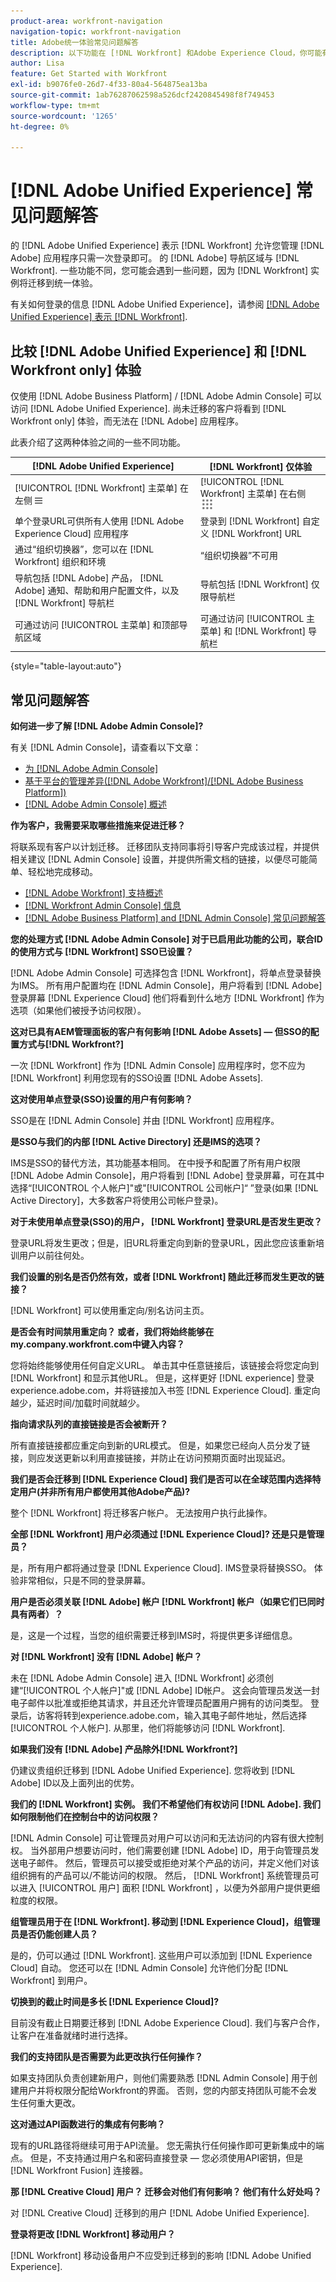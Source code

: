 ```yaml
---
product-area: workfront-navigation
navigation-topic: workfront-navigation
title: Adobe统一体验常见问题解答
description: 以下功能在 [!DNL Workfront] 和Adobe Experience Cloud，你可能有些问题 [!DNL Workfront] 实例将迁移到统一体验。
author: Lisa
feature: Get Started with Workfront
exl-id: b9076fe0-26d7-4f33-80a4-564875ea13ba
source-git-commit: 1ab76287062598a526dcf2420845498f8f749453
workflow-type: tm+mt
source-wordcount: '1265'
ht-degree: 0%

---
```


# [!DNL Adobe Unified Experience] 常见问题解答

的 [!DNL Adobe Unified Experience] 表示 [!DNL Workfront] 允许您管理 [!DNL Adobe] 应用程序只需一次登录即可。 的 [!DNL Adobe] 导航区域与 [!DNL Workfront]. 一些功能不同，您可能会遇到一些问题，因为 [!DNL Workfront] 实例将迁移到统一体验。

有关如何登录的信息 [!DNL Adobe Unified Experience]，请参阅 [[!DNL Adobe Unified Experience] 表示 [!DNL Workfront]](/help/quicksilver/workfront-basics/navigate-workfront/workfront-navigation/adobe-unified-experience.md).

## 比较 [!DNL Adobe Unified Experience] 和 [!DNL Workfront only] 体验

仅使用 [!DNL Adobe Business Platform] / [!DNL Adobe Admin Console] 可以访问 [!DNL Adobe Unified Experience]. 尚未迁移的客户将看到 [!DNL Workfront only] 体验，而无法在 [!DNL Adobe] 应用程序。

此表介绍了这两种体验之间的一些不同功能。

| [!DNL Adobe Unified Experience] | [!DNL Workfront] 仅体验 |
| ---- | ----|
| [!UICONTROL [!DNL Workfront] 主菜单] 在左侧 ![主菜单](assets/main-menu-icon-left-nav.png) | [!UICONTROL [!DNL Workfront] 主菜单] 在右侧 ![主菜单](assets/main-menu-icon.png) |
| 单个登录URL可供所有人使用 [!DNL Adobe Experience Cloud] 应用程序 | 登录到 [!DNL Workfront] 自定义 [!DNL Workfront] URL |
| 通过“组织切换器”，您可以在 [!DNL Workfront] 组织和环境 | “组织切换器”不可用 |
| 导航包括 [!DNL Adobe] 产品， [!DNL Adobe] 通知、帮助和用户配置文件，以及 [!DNL Workfront] 导航栏 | 导航包括 [!DNL Workfront] 仅限导航栏 |
| 可通过访问 [!UICONTROL 主菜单] 和顶部导航区域 | 可通过访问 [!UICONTROL 主菜单] 和 [!DNL Workfront] 导航栏 |

{style="table-layout:auto"}

## 常见问题解答

**如何进一步了解 [!DNL Adobe Admin Console]?**

有关 [!DNL Admin Console]，请查看以下文章：

* [为 [!DNL Adobe Admin Console]](/help/quicksilver/administration-and-setup/adobe-admin-console/prep-for-admin-console.md)
* [基于平台的管理差异([!DNL Adobe Workfront]/[!DNL Adobe Business Platform])](/help/quicksilver/administration-and-setup/get-started-wf-administration/actions-in-admin-console.md)
* [[!DNL Adobe Admin Console] 概述](https://helpx.adobe.com/cn/enterprise/using/admin-console.html)

**作为客户，我需要采取哪些措施来促进迁移？**

将联系现有客户以计划迁移。 迁移团队支持同事将引导客户完成该过程，并提供相关建议 [!DNL Admin Console] 设置，并提供所需文档的链接，以便尽可能简单、轻松地完成移动。

* [[!DNL Adobe Workfront] 支持概述](https://experienceleague.adobe.com/docs/customer-one/using/workfront/overview.html)
* [[!DNL Workfront Admin Console] 信息](https://experienceleague.adobe.com/docs/customer-one/using/workfront/landing.html)
* [[!DNL Adobe Business Platform] and [!DNL Admin Console] 常见问题解答](https://experienceleague.adobe.com/docs/customer-one/using/workfront/faq.html)

**您的处理方式 [!DNL Adobe Admin Console] 对于已启用此功能的公司，联合ID的使用方式与 [!DNL Workfront] SSO已设置？**

[!DNL Adobe Admin Console] 可选择包含 [!DNL Workfront]，将单点登录替换为IMS。 所有用户配置均在 [!DNL Admin Console]，用户将看到 [!DNL Adobe] 登录屏幕 [!DNL Experience Cloud] 他们将看到什么地方 [!DNL Workfront] 作为选项（如果他们被授予访问权限）。

**这对已具有AEM管理面板的客户有何影响 [!DNL Adobe Assets]  — 但SSO的配置方式与[!DNL Workfront?]**

一次 [!DNL Workfront] 作为 [!DNL Admin Console] 应用程序时，您不应为 [!DNL Workfront] 利用您现有的SSO设置 [!DNL Adobe Assets].

**这对使用单点登录(SSO)设置的用户有何影响？**

SSO是在 [!DNL Admin Console] 并由 [!DNL Workfront] 应用程序。

**是SSO与我们的内部 [!DNL Active Directory] 还是IMS的选项？**

IMS是SSO的替代方法，其功能基本相同。 在中授予和配置了所有用户权限 [!DNL Adobe Admin Console]，用户将看到 [!DNL Adobe] 登录屏幕，可在其中选择“[!UICONTROL 个人帐户]&quot;或&quot;[!UICONTROL 公司帐户]“ ”登录(如果 [!DNL Active Directory]，大多数客户将使用公司帐户登录)。

**对于未使用单点登录(SSO)的用户， [!DNL Workfront] 登录URL是否发生更改？**

登录URL将发生更改；但是，旧URL将重定向到新的登录URL，因此您应该重新培训用户以前往何处。

**我们设置的别名是否仍然有效，或者 [!DNL Workfront] 随此迁移而发生更改的链接？**

[!DNL Workfront] 可以使用重定向/别名访问主页。

**是否会有时间禁用重定向？ 或者，我们将始终能够在my.company.workfront.com中键入内容？**

您将始终能够使用任何自定义URL。 单击其中任意链接后，该链接会将您定向到 [!DNL Workfront] 和显示其他URL。 但是，这样更好 [!DNL experience] 登录experience.adobe.com，并将链接加入书签 [!DNL Experience Cloud]. 重定向越少，延迟时间/加载时间就越少。

**指向请求队列的直接链接是否会被断开？**

所有直接链接都应重定向到新的URL模式。 但是，如果您已经向人员分发了链接，则应发送更新以利用直接链接，并防止在访问预期页面时出现延迟。

**我们是否会迁移到 [!DNL Experience Cloud] 我们是否可以在全球范围内选择特定用户(并非所有用户都使用其他Adobe产品)?**

整个 [!DNL Workfront] 将迁移客户帐户。 无法按用户执行此操作。

**全部 [!DNL Workfront] 用户必须通过 [!DNL Experience Cloud]? 还是只是管理员？**

是，所有用户都将通过登录 [!DNL Experience Cloud]. IMS登录将替换SSO。 体验非常相似，只是不同的登录屏幕。

**用户是否必须关联 [!DNL Adobe] 帐户 [!DNL Workfront] 帐户（如果它们已同时具有两者）？**

是，这是一个过程，当您的组织需要迁移到IMS时，将提供更多详细信息。

**对 [!DNL Workfront] 没有 [!DNL Adobe] 帐户？**

未在 [!DNL Adobe Admin Console] 进入 [!DNL Workfront] 必须创建“[!UICONTROL 个人帐户]&quot;或 [!DNL Adobe] ID帐户。 这会向管理员发送一封电子邮件以批准或拒绝其请求，并且还允许管理员配置用户拥有的访问类型。 登录后，访客将转到experience.adobe.com，输入其电子邮件地址，然后选择 [!UICONTROL 个人帐户]. 从那里，他们将能够访问 [!DNL Workfront].

**如果我们没有 [!DNL Adobe] 产品除外[!DNL Workfront?]**

仍建议贵组织迁移到 [!DNL Adobe Unified Experience]. 您将收到 [!DNL Adobe] ID以及上面列出的优势。

**我们的 [!DNL Workfront] 实例。 我们不希望他们有权访问 [!DNL Adobe]. 我们如何限制他们在控制台中的访问权限？**

[!DNL Admin Console] 可让管理员对用户可以访问和无法访问的内容有很大控制权。 当外部用户想要访问时，他们需要创建 [!DNL Adobe] ID，用于向管理员发送电子邮件。 然后，管理员可以接受或拒绝对某个产品的访问，并定义他们对该组织拥有的产品可以/不能访问的权限。 然后， [!DNL Workfront] 系统管理员可以进入 [!UICONTROL 用户] 面积 [!DNL Workfront] ，以便为外部用户提供更细粒度的权限。

**组管理员用于在 [!DNL Workfront]. 移动到 [!DNL Experience Cloud]，组管理员是否仍能创建人员？**

是的，仍可以通过 [!DNL Workfront]. 这些用户可以添加到 [!DNL Experience Cloud] 自动。 您还可以在 [!DNL Admin Console] 允许他们分配 [!DNL Workfront] 到用户。

**切换到的截止时间是多长 [!DNL Experience Cloud]?**

目前没有截止日期要迁移到 [!DNL Adobe Experience Cloud]. 我们与客户合作，让客户在准备就绪时进行选择。

**我们的支持团队是否需要为此更改执行任何操作？**

如果支持团队负责创建新用户，则他们需要熟悉 [!DNL Admin Console] 用于创建用户并将权限分配给Workfront的界面。 否则，您的内部支持团队可能不会发生任何重大更改。

**这对通过API函数进行的集成有何影响？**

现有的URL路径将继续可用于API流量。 您无需执行任何操作即可更新集成中的端点。 但是，不支持通过用户名和密码直接登录 — 您必须使用API密钥，但是 [!DNL Workfront Fusion] 连接器。

**那 [!DNL Creative Cloud] 用户？ 迁移会对他们有何影响？ 他们有什么好处吗？**

对 [!DNL Creative Cloud] 迁移到的用户 [!DNL Adobe Unified Experience].

**登录将更改 [!DNL Workfront] 移动用户？**

[!DNL Workfront] 移动设备用户不应受到迁移到的影响 [!DNL Adobe Unified Experience].
